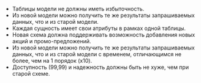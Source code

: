 - Таблицы модели не должны иметь избыточность.
- Из новой модели можно получить те же результаты запрашиваемых данных, что и из старой модели.
- Каждая сущность имеет свои атрибуты в рамках одной таблицы.
- Новая схема должна поддерживать возможность добавления новых акций и промо-предложений.
- Из новой модели можно получить те же результаты запрашиваемых данных, что и из старой модели с временем, отличающимся не более, чем на 1 порядок (x10).
- Доступность (99,99) и надежность должны быть не хуже, чем при старой схеме.